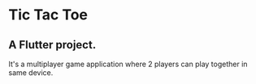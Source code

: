 # Tic Tac Toe

## A Flutter project.

It's a multiplayer game application where 2 players can play together in same device.
